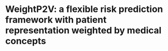 # WeightP2V: a flexible risk prediction framework with patient representation weighted by medical concepts